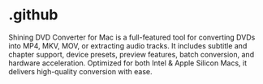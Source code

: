 # .github
Shining DVD Converter for Mac is a full-featured tool for converting DVDs into MP4, MKV, MOV, or extracting audio tracks. It includes subtitle and chapter support, device presets, preview features, batch conversion, and hardware acceleration. Optimized for both Intel &amp; Apple Silicon Macs, it delivers high-quality conversion with ease.  
